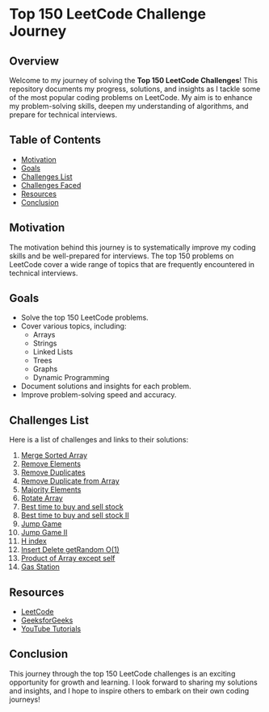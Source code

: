 # Top 150 LeetCode Challenge Journey

## Overview

Welcome to my journey of solving the **Top 150 LeetCode Challenges**! This repository documents my progress, solutions, and insights as I tackle some of the most popular coding problems on LeetCode. My aim is to enhance my problem-solving skills, deepen my understanding of algorithms, and prepare for technical interviews.

## Table of Contents

- [Motivation](#motivation)
- [Goals](#goals)
- [Challenges List](#challenges-list)
- [Challenges Faced](#challenges-faced)
- [Resources](#resources)
- [Conclusion](#conclusion)

## Motivation

The motivation behind this journey is to systematically improve my coding skills and be well-prepared for interviews. The top 150 problems on LeetCode cover a wide range of topics that are frequently encountered in technical interviews.

## Goals

- Solve the top 150 LeetCode problems.
- Cover various topics, including:
  - Arrays
  - Strings
  - Linked Lists
  - Trees
  - Graphs
  - Dynamic Programming
- Document solutions and insights for each problem.
- Improve problem-solving speed and accuracy.


## Challenges List

Here is a list of challenges and links to their solutions:

1. [Merge Sorted Array](https://github.com/Abel-alx-github/LeetCodeChallenge/blob/main/day1mergeSortedArray-easy.js)
2. [Remove Elements](https://github.com/Abel-alx-github/LeetCodeChallenge/blob/main/day2removeElement-easy.js)
3. [Remove Duplicates](https://github.com/Abel-alx-github/LeetCodeChallenge/blob/main/day3removeDuplicate-easy.js)
4. [Remove Duplicate from Array](https://github.com/Abel-alx-github/LeetCodeChallenge/blob/main/day4removeDuplicates-medium.js)
5. [Majority Elements](https://github.com/Abel-alx-github/LeetCodeChallenge/blob/main/day5majorityElement-easy.js)
6. [Rotate Array](https://github.com/Abel-alx-github/LeetCodeChallenge/blob/main/day6rotate-medium.js)
7. [Best time to buy and sell stock](https://github.com/Abel-alx-github/LeetCodeChallenge/blob/main/day7bestTimeToBuyAndSellStock-easy.js)
8. [Best time to buy and sell stock II](https://github.com/Abel-alx-github/LeetCodeChallenge/blob/main/day8bestTimeToBuyAndSell-medium.js)
9. [Jump Game](https://github.com/Abel-alx-github/LeetCodeChallenge/blob/main/day9jumpGame-medium.js)
10. [Jump Game II](https://github.com/Abel-alx-github/LeetCodeChallenge/blob/main/day10jumpGame-II-medium.js)
11. [H index](https://github.com/Abel-alx-github/LeetCodeChallenge/blob/main/day11hIndex-medium.js)
12. [Insert Delete getRandom O(1)](https://github.com/Abel-alx-github/LeetCodeChallenge/blob/main/day12insertDeleteGetRandom-medium.js)
13. [Product of Array except self](https://github.com/Abel-alx-github/LeetCodeChallenge/blob/main/day13productOfArrayExceptSelf-medium.js)
14. [Gas Station](https://github.com/Abel-alx-github/LeetCodeChallenge/blob/main/day14gasStation-medium.js)
## Resources

- [LeetCode](https://leetcode.com)
- [GeeksforGeeks](https://www.geeksforgeeks.org)
- [YouTube Tutorials](https://www.youtube.com)

## Conclusion

This journey through the top 150 LeetCode challenges is an exciting opportunity for growth and learning. I look forward to sharing my solutions and insights, and I hope to inspire others to embark on their own coding journeys!
